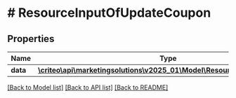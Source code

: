 # # ResourceInputOfUpdateCoupon

## Properties

Name | Type | Description | Notes
------------ | ------------- | ------------- | -------------
**data** | [**\criteo\api\marketingsolutions\v2025_01\Model\ResourceOfUpdateCoupon**](ResourceOfUpdateCoupon.md) |  | [optional]

[[Back to Model list]](../../README.md#models) [[Back to API list]](../../README.md#endpoints) [[Back to README]](../../README.md)

